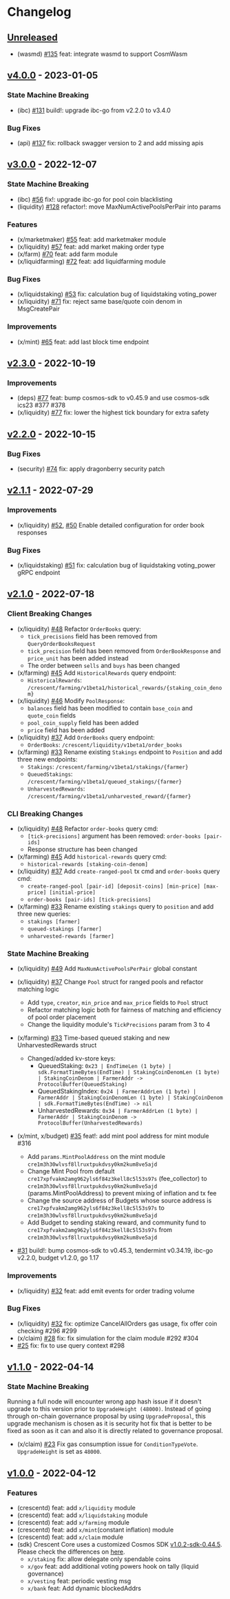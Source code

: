 <!--
Guiding Principles:

Changelogs are for humans, not machines.
There should be an entry for every single version.
The same types of changes should be grouped.
Versions and sections should be linkable.
The latest version comes first.
The release date of each version is displayed.
Mention whether you follow Semantic Versioning.

Usage:

Change log entries are to be added to the Unreleased section under the
appropriate stanza (see below). Each entry should ideally include a tag and
the Github issue reference in the following format:

* (<tag>) \#<issue-number> message

The issue numbers will later be link-ified during the release process so you do
not have to worry about including a link manually, but you can if you wish.

Types of changes (Stanzas):

"Features" for new features.
"Improvements" for changes in existing functionality.
"Deprecated" for soon-to-be removed features.
"Bug Fixes" for any bug fixes.
"Client Breaking" for breaking Protobuf, gRPC and REST routes used by end-users.
"CLI Breaking" for breaking CLI commands.
"API Breaking" for breaking exported APIs used by developers building on SDK.
"State Machine Breaking" for any changes that result in a different AppState given same genesisState and txList.
Ref: https://keepachangelog.com/en/1.0.0/
-->
<!-- markdown-link-check-disable -->

# Changelog

## [Unreleased]

- (wasmd) [\#135](https://github.com/crescent-network/crescent/pull/135) feat: integrate wasmd to support CosmWasm

## [v4.0.0] - 2023-01-05

### State Machine Breaking

- (ibc) [\#131](https://github.com/crescent-network/crescent/pull/131) build!: upgrade ibc-go from v2.2.0 to v3.4.0

### Bug Fixes

- (api) [\#137](https://github.com/crescent-network/crescent/pull/137) fix: rollback swagger version to 2 and add missing apis

## [v3.0.0] - 2022-12-07

### State Machine Breaking

- (ibc) [\#56](https://github.com/crescent-network/crescent/pull/56) fix!: upgrade ibc-go for pool coin blacklisting
- (liquidity) [\#128](https://github.com/crescent-network/crescent/pull/128) refactor!: move MaxNumActivePoolsPerPair into params

### Features

- (x/marketmaker) [\#55](https://github.com/crescent-network/crescent/pull/55) feat: add marketmaker module
- (x/liquidity) [\#57](https://github.com/crescent-network/crescent/pull/57) feat: add market making order type
- (x/farm) [\#70](https://github.com/crescent-network/crescent/pull/70) feat: add farm module
- (x/liquidfarming) [\#72](https://github.com/crescent-network/crescent/pull/72) feat: add liquidfarming module

### Bug Fixes

- (x/liquidstaking) [\#53](https://github.com/crescent-network/crescent/pull/53) fix: calculation bug of liquidstaking voting_power
- (x/liquidity) [\#71](https://github.com/crescent-network/crescent/pull/71) fix: reject same base/quote coin denom in MsgCreatePair

### Improvements

- (x/mint) [\#65](https://github.com/crescent-network/crescent/pull/65) feat: add last block time endpoint


## [v2.3.0] - 2022-10-19

### Improvements

- (deps) [\#77](https://github.com/crescent-network/crescent/pull/77) feat: bump cosmos-sdk to v0.45.9 and use cosmos-sdk ics23 #377 #378
- (x/liquidity) [\#77](https://github.com/crescent-network/crescent/pull/77) fix: lower the highest tick boundary for extra safety

## [v2.2.0] - 2022-10-15

### Bug Fixes

- (security) [\#74](https://github.com/crescent-network/crescent/pull/74) fix: apply dragonberry security patch

## [v2.1.1] - 2022-07-29

### Improvements

- (x/liquidity) [\#52](https://github.com/crescent-network/crescent/pull/52), [\#50](https://github.com/crescent-network/crescent/pull/50) Enable detailed configuration for order book responses

### Bug Fixes

- (x/liquidstaking) [\#51](https://github.com/crescent-network/crescent/pull/51) fix: calculation bug of liquidstaking voting_power gRPC endpoint

## [v2.1.0] - 2022-07-18

### Client Breaking Changes

- (x/liquidity) [\#48](https://github.com/crescent-network/crescent/pull/48) Refactor `OrderBooks` query:
  - `tick_precisions` field has been removed from `QueryOrderBooksRequest`
  - `tick_precision` field has been removed from `OrderBookResponse` and `price_unit` has been added instead
  - The order between `sells` and `buys` has been changed
- (x/farming) [\#45](https://github.com/crescent-network/crescent/pull/45) Add `HistoricalRewards` query endpoint:
  - `HistoricalRewards`: `/crescent/farming/v1beta1/historical_rewards/{staking_coin_denom}`
- (x/liquidity) [\#46](https://github.com/crescent-network/crescent/pull/46) Modify `PoolResponse`:
  - `balances` field has been modified to contain `base_coin` and `quote_coin` fields
  - `pool_coin_supply` field has been added
  - `price` field has been added
- (x/liquidity) [\#37](https://github.com/crescent-network/crescent/pull/37) Add `OrderBooks` query endpoint:
  - `OrderBooks`: `/crescent/liquidity/v1beta1/order_books`
- (x/farming) [\#33](https://github.com/crescent-network/crescent/pull/33) Rename existing `Stakings` endpoint to `Position` and add three new endpoints:
  - `Stakings`: `/crescent/farming/v1beta1/stakings/{farmer}`
  - `QueuedStakings`: `/crescent/farming/v1beta1/queued_stakings/{farmer}`
  - `UnharvestedRewards`: `/crescent/farming/v1beta1/unharvested_reward/{farmer}`

### CLI Breaking Changes

- (x/liquidity) [\#48](https://github.com/crescent-network/crescent/pull/48) Refactor `order-books` query cmd:
  - `[tick-precisions]` argument has been removed: `order-books [pair-ids]`
  - Response structure has been changed
- (x/farming) [\#45](https://github.com/crescent-network/crescent/pull/45) Add `historical-rewards` query cmd:
  - `historical-rewards [staking-coin-denom]`
- (x/liquidity) [\#37](https://github.com/crescent-network/crescent/pull/37) Add `create-ranged-pool` tx cmd and `order-books` query cmd:
  - `create-ranged-pool [pair-id] [deposit-coins] [min-price] [max-price] [initial-price]`
  - `order-books [pair-ids] [tick-precisions]`
- (x/farming) [\#33](https://github.com/crescent-network/crescent/pull/33) Rename existing `stakings` query to `position` and add three new queries:
  - `stakings [farmer]`
  - `queued-stakings [farmer]`
  - `unharvested-rewards [farmer]`

### State Machine Breaking

- (x/liquidity) [\#49](https://github.com/crescent-network/crescent/pull/49) Add `MaxNumActivePoolsPerPair` global constant
- (x/liquidity) [\#37](https://github.com/crescent-network/crescent/pull/37) Change `Pool` struct for ranged pools and refactor matching logic
  - Add `type`, `creator`, `min_price` and `max_price` fields to `Pool` struct
  - Refactor matching logic both for fairness of matching and efficiency of pool order placement
  - Change the liquidity module's `TickPrecisions` param from 3 to 4
- (x/farming) [\#33](https://github.com/crescent-network/crescent/pull/33) Time-based queued staking and new UnharvestedRewards struct
  - Changed/added kv-store keys:
    - QueuedStaking: `0x23 | EndTimeLen (1 byte) | sdk.FormatTimeBytes(EndTime) | StakingCoinDenomLen (1 byte) | StakingCoinDenom | FarmerAddr -> ProtocolBuffer(QueuedStaking)`
    - QueuedStakingIndex: `0x24 | FarmerAddrLen (1 byte) | FarmerAddr | StakingCoinDenomLen (1 byte) | StakingCoinDenom | sdk.FormatTimeBytes(EndTime) -> nil`
    - UnharvestedRewards: `0x34 | FarmerAddrLen (1 byte) | FarmerAddr | StakingCoinDenom -> ProtocolBuffer(UnharvestedRewards)`
- (x/mint, x/budget) [\#35](https://github.com/crescent-network/crescent/pull/35) feat!: add mint pool address for mint module #316

  - Add `params.MintPoolAddress` on the mint module `cre1m3h30wlvsf8llruxtpukdvsy0km2kum8ve5ajd`
  - Change Mint Pool from default `cre17xpfvakm2amg962yls6f84z3kell8c5l53s97s` (fee_collector) to `cre1m3h30wlvsf8llruxtpukdvsy0km2kum8ve5ajd` (params.MintPoolAddress) to prevent mixing of inflation and tx fee
  - Change the source address of Budgets whose source address is `cre17xpfvakm2amg962yls6f84z3kell8c5l53s97s` to `cre1m3h30wlvsf8llruxtpukdvsy0km2kum8ve5ajd`
  - Add Budget to sending staking reward, and community fund to `cre17xpfvakm2amg962yls6f84z3kell8c5l53s97s` from `cre1m3h30wlvsf8llruxtpukdvsy0km2kum8ve5ajd`

- [\#31](https://github.com/crescent-network/crescent/pull/31) build!: bump cosmos-sdk to v0.45.3, tendermint v0.34.19, ibc-go v2.2.0, budget v1.2.0, go 1.17

### Improvements

- (x/liquidity) [\#32](https://github.com/crescent-network/crescent/pull/32) feat: add emit events for order trading volume

### Bug Fixes

- (x/liquidity) [\#32](https://github.com/crescent-network/crescent/pull/29) fix: optimize CancelAllOrders gas usage, fix offer coin checking #296 #299
- (x/claim) [\#28](https://github.com/crescent-network/crescent/pull/29) fix: fix simulation for the claim module #292 #304
- [\#25](https://github.com/crescent-network/crescent/pull/25) fix: fix to use query context #298

## [v1.1.0] - 2022-04-14

### State Machine Breaking

Running a full node will encounter wrong app hash issue if it doesn't upgrade to this version prior to `UpgradeHeight (48000)`. Instead of going through on-chain governance proposal by using `UpgradeProposal`, this upgrade mechanism is chosen as it is security hot fix that is better to be fixed as soon as it can and also it is directly related to governance proposal.

- (x/claim) [\#23](https://github.com/crescent-network/crescent/pull/23) Fix gas consumption issue for `ConditionTypeVote`. `UpgradeHeight` is set as `48000`.

## [v1.0.0] - 2022-04-12

### Features

- (crescentd) feat: add `x/liquidity` module
- (crescentd) feat: add `x/liquidstaking` module
- (crescentd) feat: add `x/farming` module
- (crescentd) feat: add `x/mint`(constant inflation) module
- (crescentd) feat: add `x/claim` module
- (sdk) Crescent Core uses a customized Cosmos SDK [v1.0.2-sdk-0.44.5](https://github.com/crescent-network/cosmos-sdk/releases/v1.0.2-sdk-0.44.5). Please check the differences on [here](https://github.com/crescent-network/cosmos-sdk/compare/v0.44.5...v1.0.2-sdk-0.44.5).
  - `x/staking` fix: allow delegate only spendable coins
  - `x/gov` feat: add additional voting powers hook on tally (liquid governance)
  - `x/vesting` feat: periodic vesting msg
  - `x/bank` feat: Add dynamic blockedAddrs

[unreleased]: https://github.com/crescent-network/crescent/compare/v4.0.0...HEAD
[v1.0.0]: https://github.com/crescent-network/crescent/releases/tag/v1.0.0
[v1.1.0]: https://github.com/crescent-network/crescent/releases/tag/v1.1.0
[v2.1.0]: https://github.com/crescent-network/crescent/releases/tag/v2.1.0
[v2.1.1]: https://github.com/crescent-network/crescent/releases/tag/v2.1.1
[v2.2.0]: https://github.com/crescent-network/crescent/releases/tag/v2.2.0
[v2.3.0]: https://github.com/crescent-network/crescent/releases/tag/v2.3.0
[v3.0.0]: https://github.com/crescent-network/crescent/releases/tag/v3.0.0
[v4.0.0]: https://github.com/crescent-network/crescent/releases/tag/v4.0.0
